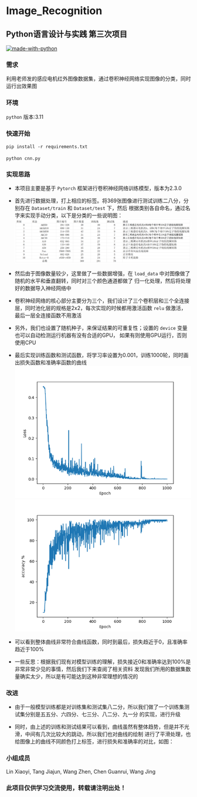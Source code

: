 # Image_Recognition

## Python语言设计与实践 第三次项目

[![made-with-python](https://img.shields.io/badge/Made%20with-Python-1f425f.svg)](https://www.python.org/)

### 需求

利用老师发的感应电机红外图像数据集，通过卷积神经网络实现图像的分类，同时运行出效果图

### 环境

`python` 版本:3.11

### 快速开始
```
pip install -r requirements.txt

python cnn.py
```

### 实现思路

- 本项目主要是基于 `Pytorch` 框架进行卷积神经网络训练模型，版本为2.3.0


- 首先进行数据处理，打上相应的标签。将369张图像进行测试训练二八分，分别存在 `Dataset/train` 和 `Dataset/test` 下，然后
根据类别各自命名，通过名字来实现手动分类，以下是分类的一些说明图：![classify.png](classify.png)


- 然后由于图像数量较少，这里做了一些数据增强，在 `load_data` 中对图像做了随机的水平和垂直翻转，同时对三个颜色通道都做了
归一化处理，然后将处理好的数据导入神经网络中


- 卷积神经网络的核心部分主要分为三个，我们设计了三个卷积层和三个全连接层，同时池化层的规格是2x2，每次实现的时候都用激活函数
 `relu` 做激活，最后一层全连接函数不用激活


- 另外，我们也设置了随机种子，来保证结果的可重复性；设置的 `device` 变量也可以自动检测运行机器有没有合适的GPU，
如果有则使用GPU运行，否则使用CPU


- 最后实现训练函数和测试函数，将学习率设置为0.001，训练1000轮，同时画出损失函数和准确率函数的曲线
![loss.png](loss.png)
![accuracy.png](accuracy.png)


- 可以看到整体曲线非常符合曲线函数，同时到最后，损失趋近于0，且准确率趋近于100%


- 一些反思：根据我们现有对模型训练的理解，损失接近0和准确率达到100%是非常非常少见的事情，然后我们下来查阅了相关资料
发现我们所用的数据集数量确实太少，所以是有可能达到这种非常理想的情况的

### 改进

- 由于一般模型训练都是对训练集和测试集八二分，所以我们做了一个训练集测试集分别是五五分、六四分、七三分、八二分、九一分
的实现，进行升级


- 同时，由上述的训练和测试结果可以看到，曲线虽然有整体趋势，但是并不光滑，中间有几次比较大的跳动，所以我们也对曲线的绘制
进行了平滑处理，也给图像上的曲线不同颜色打上标签，进行损失和准确率的对比，如图：

### 小组成员

Lin Xiaoyi, Tang Jiajun, Wang Zhen, Chen Guanrui, Wang Jing

### 此项目仅供学习交流使用，转载请注明出处！

